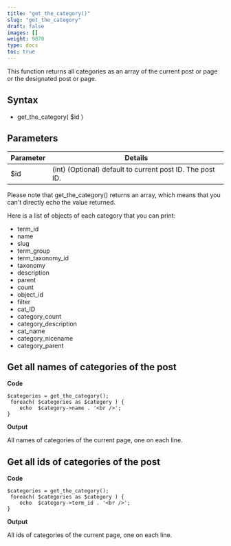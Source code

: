 ```yaml
---
title: "get_the_category()"
slug: "get_the_category"
draft: false
images: []
weight: 9870
type: docs
toc: true
---
```


This function returns all categories as an array of the current post or page or the designated post or page.

## Syntax
 - get_the_category( $id )

## Parameters
| Parameter | Details |
| ------ | ------ |
| $id | (int) (Optional) default to current post ID. The post ID. |

Please note that get_the_category() returns an array, which means that you can't directly echo the value returned.

Here is a list of objects of each category that you can print:
 - term_id
 - name
 - slug
 - term_group
 - term_taxonomy_id
 - taxonomy
 - description
 - parent
 - count
 - object_id
 - filter
 - cat_ID
 - category_count
 - category_description
 - cat_name
 - category_nicename
 - category_parent

## Get all names of categories of the post
**Code**

    $categories = get_the_category();
     foreach( $categories as $category ) {
        echo  $category->name . '<br />';
    }

**Output**

All names of categories of the current page, one on each line.

## Get all ids of categories of the post
**Code**

    $categories = get_the_category();
     foreach( $categories as $category ) {
        echo  $category->term_id . '<br />';
    }

**Output**

All ids of categories of the current page, one on each line.

